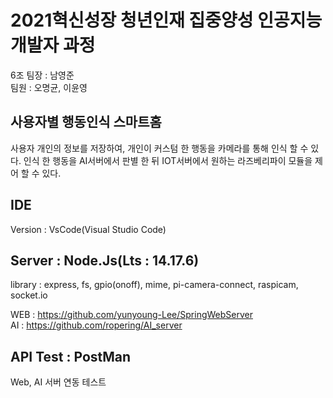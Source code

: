 # 2021혁신성장 청년인재 집중양성 인공지능 개발자 과정

6조 팀장 : 남영준  
팀원 : 오명균, 이윤영  

## 사용자별 행동인식 스마트홈
사용자 개인의 정보를 저장하여, 개인이 커스텀 한 행동을 카메라를 통해 인식 할 수 있다.
인식 한 행동을 AI서버에서 판별 한 뒤 IOT서버에서 원하는 라즈베리파이 모듈을 제어 할 수 있다.

## IDE

Version : VsCode(Visual Studio Code)

## Server : Node.Js(Lts : 14.17.6)

library : express, fs, gpio(onoff), mime, pi-camera-connect, raspicam, socket.io  

WEB : https://github.com/yunyoung-Lee/SpringWebServer  
AI : https://github.com/ropering/AI_server  

## API Test : PostMan  
Web, AI 서버 연동 테스트  
